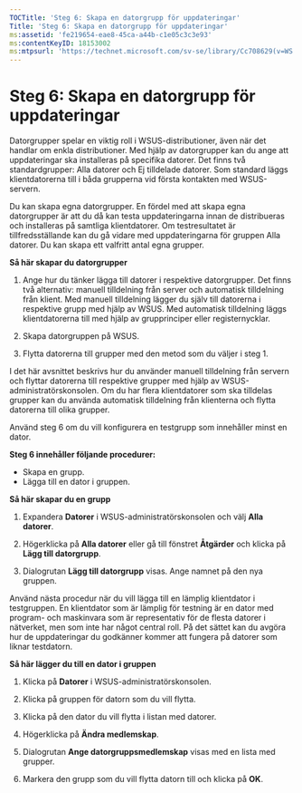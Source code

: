 ```yaml
---
TOCTitle: 'Steg 6: Skapa en datorgrupp för uppdateringar'
Title: 'Steg 6: Skapa en datorgrupp för uppdateringar'
ms:assetid: 'fe219654-eae8-45ca-a44b-c1e05c3c3e93'
ms:contentKeyID: 18153002
ms:mtpsurl: 'https://technet.microsoft.com/sv-se/library/Cc708629(v=WS.10)'
---
```


Steg 6: Skapa en datorgrupp för uppdateringar
=============================================

Datorgrupper spelar en viktig roll i WSUS-distributioner, även när det handlar om enkla distributioner. Med hjälp av datorgrupper kan du ange att uppdateringar ska installeras på specifika datorer. Det finns två standardgrupper: Alla datorer och Ej tilldelade datorer. Som standard läggs klientdatorerna till i båda grupperna vid första kontakten med WSUS-servern.

Du kan skapa egna datorgrupper. En fördel med att skapa egna datorgrupper är att du då kan testa uppdateringarna innan de distribueras och installeras på samtliga klientdatorer. Om testresultatet är tillfredsställande kan du gå vidare med uppdateringarna för gruppen Alla datorer. Du kan skapa ett valfritt antal egna grupper.

**Så här skapar du datorgrupper**
1.  Ange hur du tänker lägga till datorer i respektive datorgrupper. Det finns två alternativ: manuell tilldelning från server och automatisk tilldelning från klient. Med manuell tilldelning lägger du själv till datorerna i respektive grupp med hjälp av WSUS. Med automatisk tilldelning läggs klientdatorerna till med hjälp av grupprinciper eller registernycklar.

2.  Skapa datorgruppen på WSUS.

3.  Flytta datorerna till grupper med den metod som du väljer i steg 1.

I det här avsnittet beskrivs hur du använder manuell tilldelning från servern och flyttar datorerna till respektive grupper med hjälp av WSUS-administratörskonsolen. Om du har flera klientdatorer som ska tilldelas grupper kan du använda automatisk tilldelning från klienterna och flytta datorerna till olika grupper.

Använd steg 6 om du vill konfigurera en testgrupp som innehåller minst en dator.

**Steg 6 innehåller följande procedurer:**

-   Skapa en grupp.
-   Lägga till en dator i gruppen.

**Så här skapar du en grupp**
1.  Expandera **Datorer** i WSUS-administratörskonsolen och välj **Alla datorer**.

2.  Högerklicka på **Alla datorer** eller gå till fönstret **Åtgärder** och klicka på **Lägg till datorgrupp**.

3.  Dialogrutan **Lägg till datorgrupp** visas. Ange namnet på den nya gruppen.

Använd nästa procedur när du vill lägga till en lämplig klientdator i testgruppen. En klientdator som är lämplig för testning är en dator med program- och maskinvara som är representativ för de flesta datorer i nätverket, men som inte har något central roll. På det sättet kan du avgöra hur de uppdateringar du godkänner kommer att fungera på datorer som liknar testdatorn.

**Så här lägger du till en dator i gruppen**
1.  Klicka på **Datorer** i WSUS-administratörskonsolen.

2.  Klicka på gruppen för datorn som du vill flytta.

3.  Klicka på den dator du vill flytta i listan med datorer.

4.  Högerklicka på **Ändra medlemskap**.

5.  Dialogrutan **Ange datorgruppsmedlemskap** visas med en lista med grupper.

6.  Markera den grupp som du vill flytta datorn till och klicka på **OK**.
